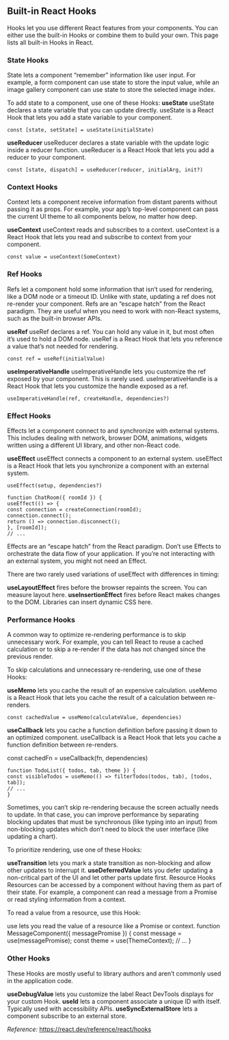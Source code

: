 ## Built-in React Hooks

Hooks let you use different React features from your components. You can either use the built-in Hooks or combine them to build your own. This page lists all built-in Hooks in React.

### State Hooks

State lets a component “remember” information like user input. For example, a form component can use state to store the input value, while an image gallery component can use state to store the selected image index.

To add state to a component, use one of these Hooks:
**useState**
useState declares a state variable that you can update directly. useState is a React Hook that lets you add a state variable to your component.

`const [state, setState] = useState(initialState)`

**useReducer**
useReducer declares a state variable with the update logic inside a reducer function.
useReducer is a React Hook that lets you add a reducer to your component.

`const [state, dispatch] = useReducer(reducer, initialArg, init?)`

### Context Hooks

Context lets a component receive information from distant parents without passing it as props. For example, your app’s top-level component can pass the current UI theme to all components below, no matter how deep.

**useContext**
useContext reads and subscribes to a context. useContext is a React Hook that lets you read and subscribe to context from your component.

`const value = useContext(SomeContext)`

### Ref Hooks

Refs let a component hold some information that isn’t used for rendering, like a DOM node or a timeout ID. Unlike with state, updating a ref does not re-render your component. Refs are an “escape hatch” from the React paradigm. They are useful when you need to work with non-React systems, such as the built-in browser APIs.

**useRef**
useRef declares a ref. You can hold any value in it, but most often it’s used to hold a DOM node. useRef is a React Hook that lets you reference a value that’s not needed for rendering.

`const ref = useRef(initialValue)`

**useImperativeHandle**
useImperativeHandle lets you customize the ref exposed by your component. This is rarely used. useImperativeHandle is a React Hook that lets you customize the handle exposed as a ref.

`useImperativeHandle(ref, createHandle, dependencies?)`

### Effect Hooks

Effects let a component connect to and synchronize with external systems. This includes dealing with network, browser DOM, animations, widgets written using a different UI library, and other non-React code.

**useEffect**
useEffect connects a component to an external system. useEffect is a React Hook that lets you synchronize a component with an external system.

`useEffect(setup, dependencies?)`

```
function ChatRoom({ roomId }) {
useEffect(() => {
const connection = createConnection(roomId);
connection.connect();
return () => connection.disconnect();
}, [roomId]);
// ...
```

Effects are an “escape hatch” from the React paradigm. Don’t use Effects to orchestrate the data flow of your application. If you’re not interacting with an external system, you might not need an Effect.

There are two rarely used variations of useEffect with differences in timing:

**useLayoutEffect** fires before the browser repaints the screen. You can measure layout here.
**useInsertionEffect** fires before React makes changes to the DOM. Libraries can insert dynamic CSS here.

### Performance Hooks

A common way to optimize re-rendering performance is to skip unnecessary work. For example, you can tell React to reuse a cached calculation or to skip a re-render if the data has not changed since the previous render.

To skip calculations and unnecessary re-rendering, use one of these Hooks:

**useMemo** lets you cache the result of an expensive calculation. useMemo is a React Hook that lets you cache the result of a calculation between re-renders.

`const cachedValue = useMemo(calculateValue, dependencies)`

**useCallback** lets you cache a function definition before passing it down to an optimized component. useCallback is a React Hook that lets you cache a function definition between re-renders.

const cachedFn = useCallback(fn, dependencies)

```
function TodoList({ todos, tab, theme }) {
const visibleTodos = useMemo(() => filterTodos(todos, tab), [todos, tab]);
// ...
}
```

Sometimes, you can’t skip re-rendering because the screen actually needs to update. In that case, you can improve performance by separating blocking updates that must be synchronous (like typing into an input) from non-blocking updates which don’t need to block the user interface (like updating a chart).

To prioritize rendering, use one of these Hooks:

**useTransition** lets you mark a state transition as non-blocking and allow other updates to interrupt it.
**useDeferredValue** lets you defer updating a non-critical part of the UI and let other parts update first.
Resource Hooks
Resources can be accessed by a component without having them as part of their state. For example, a component can read a message from a Promise or read styling information from a context.

To read a value from a resource, use this Hook:

use lets you read the value of a resource like a Promise or context.
function MessageComponent({ messagePromise }) {
const message = use(messagePromise);
const theme = use(ThemeContext);
// ...
}

### Other Hooks

These Hooks are mostly useful to library authors and aren’t commonly used in the application code.

**useDebugValue** lets you customize the label React DevTools displays for your custom Hook.
**useId** lets a component associate a unique ID with itself. Typically used with accessibility APIs.
**useSyncExternalStore** lets a component subscribe to an external store.

_Reference:_
https://react.dev/reference/react/hooks
